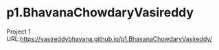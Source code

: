# p1.BhavanaChowdaryVasireddy

Project 1 URL:https://vasireddybhavana.github.io/p1.BhavanaChowdaryVasireddy/
